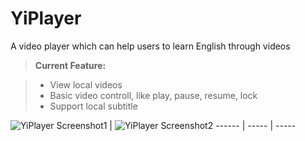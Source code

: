 # YiPlayer
A video player which can help users to learn English through videos
> **Current Feature:**

> - View local videos
> - Basic video controll, like play, pause, resume, lock
> - Support local subtitle

![YiPlayer Screenshot1](https://github.com/Shirlman/YiPlayer/blob/master/images/com.shirlman.yiplayer_video_controller.png) | ![YiPlayer Screenshot2](https://github.com/Shirlman/YiPlayer/blob/master/images/com.shirlman.yiplayer_main_activity.png) 
------ | -----  | -----
